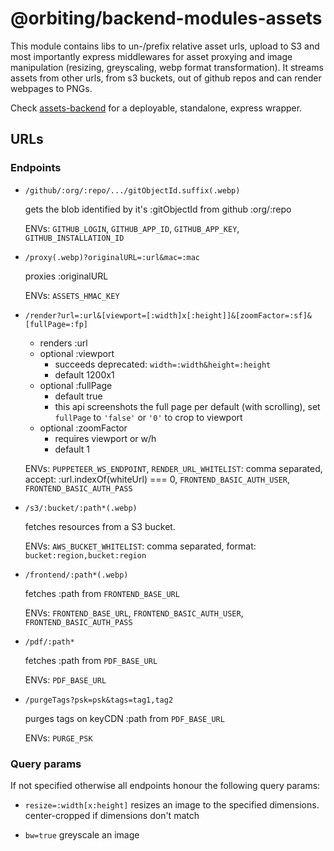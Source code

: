 # @orbiting/backend-modules-assets

This module contains libs to un-/prefix relative asset urls, upload to S3 and most importantly express middlewares for asset proxying and image manipulation (resizing, greyscaling, webp format transformation). It streams assets from other urls, from s3 buckets, out of github repos and can render webpages to PNGs.

Check [assets-backend](https://github.com/orbiting/assets-backend) for a deployable, standalone, express wrapper.

## URLs

### Endpoints

- `/github/:org/:repo/.../gitObjectId.suffix(.webp)`

  gets the blob identified by it's :gitObjectId from github :org/:repo

  ENVs: `GITHUB_LOGIN`, `GITHUB_APP_ID`, `GITHUB_APP_KEY`, `GITHUB_INSTALLATION_ID`

- `/proxy(.webp)?originalURL=:url&mac=:mac`

  proxies :originalURL

  ENVs: `ASSETS_HMAC_KEY`

- `/render?url=:url&[viewport=[:width]x[:height]]&[zoomFactor=:sf]&[fullPage=:fp]`

  - renders :url
  - optional :viewport
    - succeeds deprecated: `width=:width&height=:height`
    - default 1200x1
  - optional :fullPage
    - default true
    - this api screenshots the full page per default (with scrolling), set `fullPage` to `'false'` or `'0'` to crop to viewport
  - optional :zoomFactor
    - requires viewport or w/h
    - default 1

  ENVs: `PUPPETEER_WS_ENDPOINT`, `RENDER_URL_WHITELIST`: comma separated, accept: :url.indexOf(whiteUrl) === 0, `FRONTEND_BASIC_AUTH_USER`, `FRONTEND_BASIC_AUTH_PASS`

- `/s3/:bucket/:path*(.webp)`

  fetches resources from a S3 bucket.

  ENVs: `AWS_BUCKET_WHITELIST`: comma separated, format: `bucket:region,bucket:region`

- `/frontend/:path*(.webp)`

  fetches :path from `FRONTEND_BASE_URL`

  ENVs: `FRONTEND_BASE_URL`, `FRONTEND_BASIC_AUTH_USER`, `FRONTEND_BASIC_AUTH_PASS`

- `/pdf/:path*`

  fetches :path from `PDF_BASE_URL`

  ENVs: `PDF_BASE_URL`

- `/purgeTags?psk=psk&tags=tag1,tag2`

  purges tags on keyCDN :path from `PDF_BASE_URL`

  ENVs: `PURGE_PSK`

### Query params

If not specified otherwise all endpoints honour the following query params:
- `resize=:width[x:height]`
  resizes an image to the specified dimensions. center-cropped if dimensions don't match

- `bw=true`
  greyscale an image
